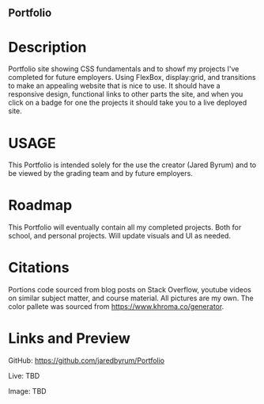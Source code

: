 ## Portfolio
 # Description
 Portfolio site showing CSS fundamentals and to showf my projects I've completed for future employers. Using FlexBox, display:grid, and transitions to make an appealing website that is nice to use. It should have a responsive design, functional links to other parts the site, and when you click on a badge for one the projects it should take you to a live deployed site. 

 # USAGE 
 This Portfolio is intended solely for the use the creator (Jared Byrum) and to be viewed by the grading team and by future employers.

 # Roadmap
 This Portfolio will eventually contain all my completed projects. Both for school, and personal projects. Will update visuals and UI as needed.

 # Citations 
 Portions code sourced from blog posts on Stack Overflow, youtube videos on similar subject matter, and course material. All pictures are my own. 
 The color pallete was sourced from https://www.khroma.co/generator.

 # Links and Preview
 
 GitHub: https://github.com/jaredbyrum/Portfolio
 
 Live: TBD
 
 Image: TBD
 
